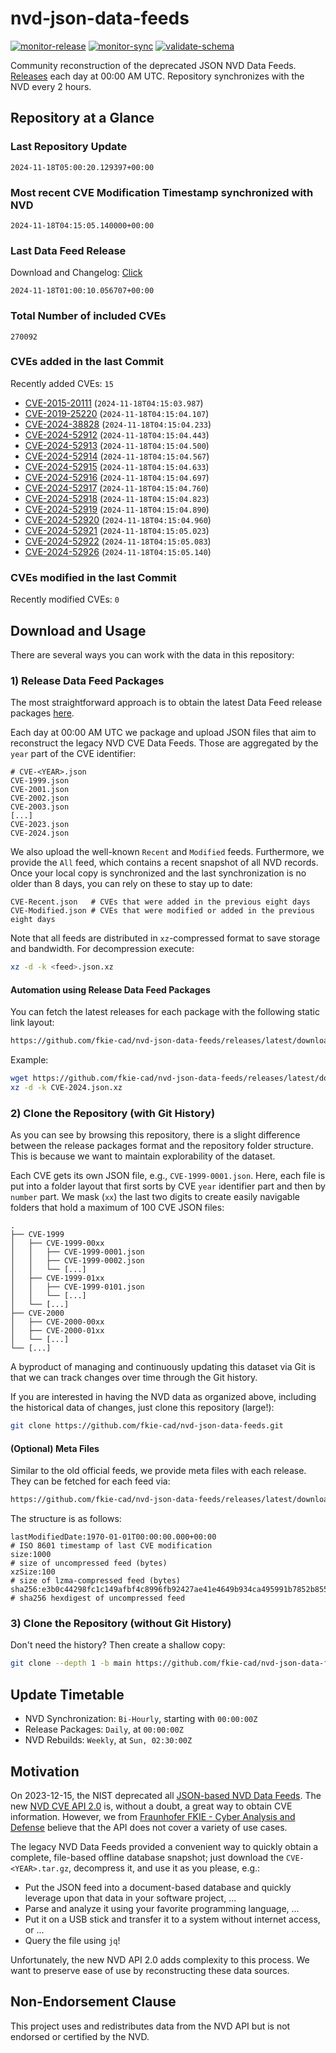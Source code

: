 # nvd-json-data-feeds

[![monitor-release](https://github.com/fkie-cad/nvd-json-data-feeds/actions/workflows/monitor_release.yml/badge.svg)](https://github.com/fkie-cad/nvd-json-data-feeds/actions/workflows/monitor_release.yml)
[![monitor-sync](https://github.com/fkie-cad/nvd-json-data-feeds/actions/workflows/monitor_sync.yml/badge.svg)](https://github.com/fkie-cad/nvd-json-data-feeds/actions/workflows/monitor_sync.yml)
[![validate-schema](https://github.com/fkie-cad/nvd-json-data-feeds/actions/workflows/validate_schema.yml/badge.svg)](https://github.com/fkie-cad/nvd-json-data-feeds/actions/workflows/validate_schema.yml)

Community reconstruction of the deprecated JSON NVD Data Feeds.
[Releases](https://github.com/fkie-cad/nvd-json-data-feeds/releases/latest) each day at 00:00 AM UTC.
Repository synchronizes with the NVD every 2 hours.

## Repository at a Glance

### Last Repository Update

```plain
2024-11-18T05:00:20.129397+00:00
```

### Most recent CVE Modification Timestamp synchronized with NVD

```plain
2024-11-18T04:15:05.140000+00:00
```

### Last Data Feed Release

Download and Changelog: [Click](https://github.com/fkie-cad/nvd-json-data-feeds/releases/latest)

```plain
2024-11-18T01:00:10.056707+00:00
```

### Total Number of included CVEs

```plain
270092
```

### CVEs added in the last Commit

Recently added CVEs: `15`

- [CVE-2015-20111](CVE-2015/CVE-2015-201xx/CVE-2015-20111.json) (`2024-11-18T04:15:03.987`)
- [CVE-2019-25220](CVE-2019/CVE-2019-252xx/CVE-2019-25220.json) (`2024-11-18T04:15:04.107`)
- [CVE-2024-38828](CVE-2024/CVE-2024-388xx/CVE-2024-38828.json) (`2024-11-18T04:15:04.233`)
- [CVE-2024-52912](CVE-2024/CVE-2024-529xx/CVE-2024-52912.json) (`2024-11-18T04:15:04.443`)
- [CVE-2024-52913](CVE-2024/CVE-2024-529xx/CVE-2024-52913.json) (`2024-11-18T04:15:04.500`)
- [CVE-2024-52914](CVE-2024/CVE-2024-529xx/CVE-2024-52914.json) (`2024-11-18T04:15:04.567`)
- [CVE-2024-52915](CVE-2024/CVE-2024-529xx/CVE-2024-52915.json) (`2024-11-18T04:15:04.633`)
- [CVE-2024-52916](CVE-2024/CVE-2024-529xx/CVE-2024-52916.json) (`2024-11-18T04:15:04.697`)
- [CVE-2024-52917](CVE-2024/CVE-2024-529xx/CVE-2024-52917.json) (`2024-11-18T04:15:04.760`)
- [CVE-2024-52918](CVE-2024/CVE-2024-529xx/CVE-2024-52918.json) (`2024-11-18T04:15:04.823`)
- [CVE-2024-52919](CVE-2024/CVE-2024-529xx/CVE-2024-52919.json) (`2024-11-18T04:15:04.890`)
- [CVE-2024-52920](CVE-2024/CVE-2024-529xx/CVE-2024-52920.json) (`2024-11-18T04:15:04.960`)
- [CVE-2024-52921](CVE-2024/CVE-2024-529xx/CVE-2024-52921.json) (`2024-11-18T04:15:05.023`)
- [CVE-2024-52922](CVE-2024/CVE-2024-529xx/CVE-2024-52922.json) (`2024-11-18T04:15:05.083`)
- [CVE-2024-52926](CVE-2024/CVE-2024-529xx/CVE-2024-52926.json) (`2024-11-18T04:15:05.140`)


### CVEs modified in the last Commit

Recently modified CVEs: `0`



## Download and Usage

There are several ways you can work with the data in this repository:

### 1) Release Data Feed Packages

The most straightforward approach is to obtain the latest Data Feed release packages [here](https://github.com/fkie-cad/nvd-json-data-feeds/releases/latest).

Each day at 00:00 AM UTC we package and upload JSON files that aim to reconstruct the legacy NVD CVE Data Feeds.
Those are aggregated by the `year` part of the CVE identifier:

```
# CVE-<YEAR>.json
CVE-1999.json
CVE-2001.json
CVE-2002.json
CVE-2003.json
[...]
CVE-2023.json
CVE-2024.json
```

We also upload the well-known `Recent` and `Modified` feeds.
Furthermore, we provide the `All` feed, which contains a recent snapshot of all NVD records.
Once your local copy is synchronized and the last synchronization is no older than 8 days, you can rely on these to stay up to date:

```plain
CVE-Recent.json   # CVEs that were added in the previous eight days
CVE-Modified.json # CVEs that were modified or added in the previous eight days
```

Note that all feeds are distributed in `xz`-compressed format to save storage and bandwidth.
For decompression execute:

```sh
xz -d -k <feed>.json.xz
```

#### Automation using Release Data Feed Packages

You can fetch the latest releases for each package with the following static link layout:

```sh
https://github.com/fkie-cad/nvd-json-data-feeds/releases/latest/download/CVE-<YEAR>.json.xz
```

Example:

```sh
wget https://github.com/fkie-cad/nvd-json-data-feeds/releases/latest/download/CVE-2024.json.xz
xz -d -k CVE-2024.json.xz
```

### 2) Clone the Repository (with Git History)

As you can see by browsing this repository, there is a slight difference between the release packages format and the repository folder structure.
This is because we want to maintain explorability of the dataset.

Each CVE gets its own JSON file, e.g., `CVE-1999-0001.json`.
Here, each file is put into a folder layout that first sorts by CVE `year` identifier part and then by `number` part.
We mask (`xx`) the last two digits to create easily navigable folders that hold a maximum of 100 CVE JSON files:

```plain
.
├── CVE-1999
│   ├── CVE-1999-00xx
│   │   ├── CVE-1999-0001.json
│   │   ├── CVE-1999-0002.json
│   │   └── [...]
│   ├── CVE-1999-01xx
│   │   ├── CVE-1999-0101.json
│   │   └── [...]
│   └── [...]
├── CVE-2000
│   ├── CVE-2000-00xx
│   ├── CVE-2000-01xx
│   └── [...]
└── [...]
```

A byproduct of managing and continuously updating this dataset via Git is that we can track changes over time through the Git history.

If you are interested in having the NVD data as organized above, including the historical data of changes, just clone this repository (large!):

```sh
git clone https://github.com/fkie-cad/nvd-json-data-feeds.git
```

#### (Optional) Meta Files

Similar to the old official feeds, we provide meta files with each release. They can be fetched for each feed via:

```sh
https://github.com/fkie-cad/nvd-json-data-feeds/releases/latest/download/CVE-<YEAR>.meta
```

The structure is as follows:

```plain
lastModifiedDate:1970-01-01T00:00:00.000+00:00                          # ISO 8601 timestamp of last CVE modification
size:1000                                                               # size of uncompressed feed (bytes)
xzSize:100                                                              # size of lzma-compressed feed (bytes)
sha256:e3b0c44298fc1c149afbf4c8996fb92427ae41e4649b934ca495991b7852b855 # sha256 hexdigest of uncompressed feed
```

### 3) Clone the Repository (without Git History)

Don't need the history? Then create a shallow copy:

```sh
git clone --depth 1 -b main https://github.com/fkie-cad/nvd-json-data-feeds.git
```


## Update Timetable

* NVD Synchronization: `Bi-Hourly`, starting with `00:00:00Z`
* Release Packages: `Daily`, at `00:00:00Z`
* NVD Rebuilds: `Weekly`, at `Sun, 02:30:00Z`


## Motivation

On 2023-12-15, the NIST deprecated all [JSON-based NVD Data Feeds](https://nvd.nist.gov/vuln/data-feeds#divRetirementBanner-1).
The new [NVD CVE API 2.0](https://nvd.nist.gov/developers/vulnerabilities) is, without a doubt, a great way to obtain CVE information.
However, we from [Fraunhofer FKIE - Cyber Analysis and Defense](https://www.fkie.fraunhofer.de/en/departments/cad.html) believe that the API does not cover a variety of use cases.

The legacy NVD Data Feeds provided a convenient way to quickly obtain a complete, file-based offline database snapshot; just download the `CVE-<YEAR>.tar.gz`, decompress it, and use it as you please, e.g.:

- Put the JSON feed into a document-based database and quickly leverage upon that data in your software project, ...
- Parse and analyze it using your favorite programming language, ...
- Put it on a USB stick and transfer it to a system without internet access, or ...
- Query the file using `jq`!

Unfortunately, the new NVD API 2.0 adds complexity to this process.
We want to preserve ease of use by reconstructing these data sources.

## Non-Endorsement Clause

This project uses and redistributes data from the NVD API but is not endorsed or certified by the NVD.
